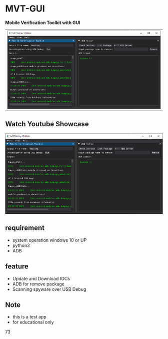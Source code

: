 # MVT-GUI
**Mobile Verification Toolkit with GUI**

<table>
  <tr>
    <td><img src="https://github.com/YD1RUH/MVT-GUI/blob/main/MVT-GUI.PNG"></td>
  </tr>
</table>

## Watch Youtube Showcase
[![Watch the video](https://github.com/YD1RUH/MVT-GUI/blob/main/MVT-GUI.PNG)](https://www.youtube.com/live/wZ68GN2NkCg?feature=shared)

## requirement
* system operation windows 10 or UP
* python3
* ADB

## feature
* Update and Download IOCs
* ADB for remove package
* Scanning spyware over USB Debug

## Note
* this is a test app
* for educational only

73 
